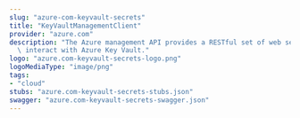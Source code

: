 ```yaml
---
slug: "azure-com-keyvault-secrets"
title: "KeyVaultManagementClient"
provider: "azure.com"
description: "The Azure management API provides a RESTful set of web services that\
  \ interact with Azure Key Vault."
logo: "azure.com-keyvault-secrets-logo.png"
logoMediaType: "image/png"
tags:
- "cloud"
stubs: "azure.com-keyvault-secrets-stubs.json"
swagger: "azure.com-keyvault-secrets-swagger.json"
---
```

